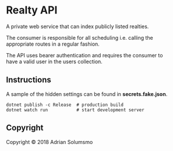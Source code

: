 # Realty API

A private web service that can index publicly listed realties.  

The consumer is responsible for all scheduling i.e. calling the  
appropriate routes in a regular fashion.  

The API uses bearer authentication and requires the consumer to  
have a valid user in the users collection.  

## Instructions
A sample of the hidden settings can be found in **secrets.fake.json**.  

```
dotnet publish -c Release  # production build
dotnet watch run           # start development server
```

## Copyright

Copyright © 2018 Adrian Solumsmo